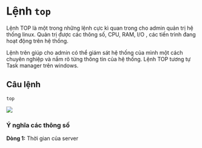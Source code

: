 # Lệnh `top`

Lệnh TOP là một trong những lệnh cực kì quan trong cho admin quản trị hệ thống linux. Quản trị được các thông số, CPU, RAM, I/O , các tiến trình đang hoạt động trên hệ thống.

Lệnh trên giúp cho admin có thể giám sát hệ thống của mình một cách chuyên nghiệp và nắm rõ từng thông tin của hệ thống. Lệnh TOP tương tự Task manager trên windows. 

## Câu lệnh
```
top
```

<img src="https://i.imgur.com/ZLnfh7N.png">

### Ý nghĩa các thông số
**Dòng 1:** Thời gian của server